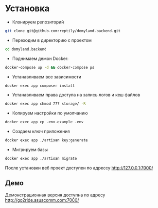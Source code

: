 # Установка

* Клонируем репозиторий
```bash
git clone git@github.com:reptily/domyland.backend.git
```

* Переходим в директорию с проектом
```bash
cd domyland.backend
```

* Поднимаем демон Docker:
```bash
docker-compose up -d && docker-compose ps
```

* Устанавливаем все зависимости
```bash
docker exec app composer install
```

* Устанавливаем права доступа на запись логов и кеш файлов
```bash
docker exec app chmod 777 storage/ -R
```

* Копируем настройки по умолчанию
```bash
docker exec app cp .env.example .env
```

* Создаем ключ приложения
```bash
docker exec app ./artisan key:generate
```

* Мигрируем базы
```bash
docker exec app ./artisan migrate
```

После установки веб проект доступен по адрессу http://127.0.0.1:7000/

## Демо
Демонстрационная версия доступна по адресу http://go2ride.asuscomm.com:7000/
